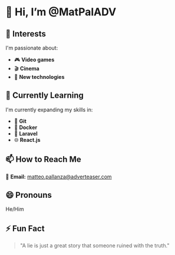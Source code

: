 # 👋 Hi, I’m @MatPalADV

## 👀 Interests
I'm passionate about:
- 🎮 **Video games**
- 🎬 **Cinema**
- 🚀 **New technologies**

## 🌱 Currently Learning
I'm currently expanding my skills in:
- 🐙 **Git**
- 🐳 **Docker**
- 🌿 **Laravel**
- 🌐 **React.js**

## 📫 How to Reach Me
📧 **Email:** [matteo.pallanza@adverteaser.com](mailto:matteo.pallanza@adverteaser.com)

## 😄 Pronouns
He/Him

## ⚡ Fun Fact
> "A lie is just a great story that someone ruined with the truth."

<!---
MatPalADV/MatPalADV is a ✨ special ✨ repository because its `README.md` (this file) appears on your GitHub profile.
You can click the Preview link to take a look at your changes.
--->
